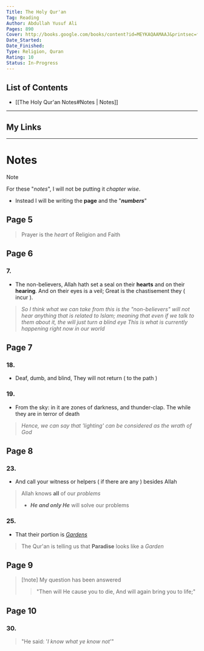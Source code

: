 ```yaml
---
Title: The Holy Qur'an
Tag: Reading
Author: Abdullah Yusuf Ali
Pages: 890
Cover: http://books.google.com/books/content?id=MEYKAQAAMAAJ&printsec=frontcover&img=1&zoom=1&source=gbs_api
Date_Started: 
Date_Finished: 
Type: Religion, Quran
Rating: 10
Status: In-Progress
---
```


## List of Contents

- [[The Holy Qur'an Notes#Notes | Notes]]

---

## My Links

---

# Notes

>[!note]
> For these "*notes*", I will not be putting it *chapter wise*.
>- Instead I will be writing the **page** and the "***numbers***"

## Page 5

>Prayer is the *heart* of Religion and Faith

## Page 6

### 7.

- The non-believers, Allah hath set a seal on their **hearts** and on their **hearing**. And on their eyes is a veil; Great is the chastisement they ( incur ).

>*So I think what we can take from this is the "*non-believers*" will not hear anything that is related to Islam; meaning that even if we talk to them about it, the will just turn a blind eye*
>*This is what is currently happening right now in our world*

## Page 7

### 18.

- Deaf, dumb, and blind, They will not return ( to the path )

### 19.

- From the sky: in it are zones of darkness, and thunder-clap. The while they are in terror of death

>*Hence, we can say that 'lighting' can be considered as the wrath of God*

## Page 8

### 23.

- And call your witness or helpers ( if there are any ) besides Allah

>Allah knows **all** of our *problems*
>- ***He and only He*** will solve our problems

### 25.

- That their portion is <u><em>Gardens</em></u>

>The Qur'an is telling us that **Paradise** looks like a *Garden*

## Page 9

>[!note] My question has been answered
>>"Then will He cause you to die, And will again bring you to life;"

## Page 10

### 30.

>"He said: '*I know what ye know not*'"

